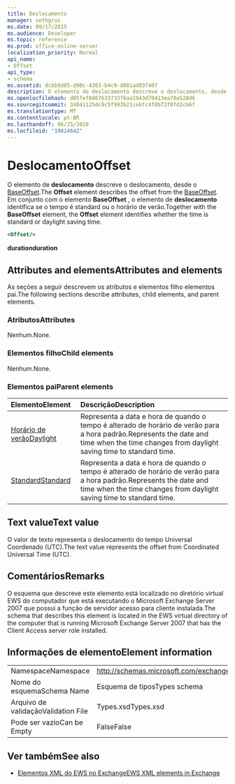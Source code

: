 ```yaml
---
title: Deslocamento
manager: sethgros
ms.date: 09/17/2015
ms.audience: Developer
ms.topic: reference
ms.prod: office-online-server
localization_priority: Normal
api_name:
- Offset
api_type:
- schema
ms.assetid: dcbb9d85-d90c-4363-b4c9-d081ad03f407
description: O elemento de deslocamento descreve o deslocamento, desde o BaseOffset. Em conjunto com o elemento BaseOffset, o elemento de deslocamento identifica se o tempo é standard ou o horário de verão.
ms.openlocfilehash: d85fef0d67633733f6aa1943d70413ea70a528d6
ms.sourcegitcommit: 34041125dc8c5f993b21cebfc4f8b72f0fd2cb6f
ms.translationtype: MT
ms.contentlocale: pt-BR
ms.lasthandoff: 06/25/2018
ms.locfileid: "19824642"
---
```

# <a name="offset"></a><span data-ttu-id="6f8d5-104">Deslocamento</span><span class="sxs-lookup"><span data-stu-id="6f8d5-104">Offset</span></span>

<span data-ttu-id="6f8d5-105">O elemento de **deslocamento** descreve o deslocamento, desde o [BaseOffset](baseoffset.md).</span><span class="sxs-lookup"><span data-stu-id="6f8d5-105">The **Offset** element describes the offset from the [BaseOffset](baseoffset.md).</span></span> <span data-ttu-id="6f8d5-106">Em conjunto com o elemento **BaseOffset** , o elemento de **deslocamento** identifica se o tempo é standard ou o horário de verão.</span><span class="sxs-lookup"><span data-stu-id="6f8d5-106">Together with the **BaseOffset** element, the **Offset** element identifies whether the time is standard or daylight saving time.</span></span> 
  
```xml
<Offset/>
```

 <span data-ttu-id="6f8d5-107">**duration**</span><span class="sxs-lookup"><span data-stu-id="6f8d5-107">**duration**</span></span>
## <a name="attributes-and-elements"></a><span data-ttu-id="6f8d5-108">Attributes and elements</span><span class="sxs-lookup"><span data-stu-id="6f8d5-108">Attributes and elements</span></span>

<span data-ttu-id="6f8d5-109">As seções a seguir descrevem os atributos e elementos filho elementos pai.</span><span class="sxs-lookup"><span data-stu-id="6f8d5-109">The following sections describe attributes, child elements, and parent elements.</span></span>
  
### <a name="attributes"></a><span data-ttu-id="6f8d5-110">Atributos</span><span class="sxs-lookup"><span data-stu-id="6f8d5-110">Attributes</span></span>

<span data-ttu-id="6f8d5-111">Nenhum.</span><span class="sxs-lookup"><span data-stu-id="6f8d5-111">None.</span></span>
  
### <a name="child-elements"></a><span data-ttu-id="6f8d5-112">Elementos filho</span><span class="sxs-lookup"><span data-stu-id="6f8d5-112">Child elements</span></span>

<span data-ttu-id="6f8d5-113">Nenhum.</span><span class="sxs-lookup"><span data-stu-id="6f8d5-113">None.</span></span>
  
### <a name="parent-elements"></a><span data-ttu-id="6f8d5-114">Elementos pai</span><span class="sxs-lookup"><span data-stu-id="6f8d5-114">Parent elements</span></span>

|<span data-ttu-id="6f8d5-115">**Elemento**</span><span class="sxs-lookup"><span data-stu-id="6f8d5-115">**Element**</span></span>|<span data-ttu-id="6f8d5-116">**Descrição**</span><span class="sxs-lookup"><span data-stu-id="6f8d5-116">**Description**</span></span>|
|:-----|:-----|
|[<span data-ttu-id="6f8d5-117">Horário de verão</span><span class="sxs-lookup"><span data-stu-id="6f8d5-117">Daylight</span></span>](daylight.md) <br/> |<span data-ttu-id="6f8d5-118">Representa a data e hora de quando o tempo é alterado de horário de verão para a hora padrão.</span><span class="sxs-lookup"><span data-stu-id="6f8d5-118">Represents the date and time when the time changes from daylight saving time to standard time.</span></span>  <br/> |
|[<span data-ttu-id="6f8d5-119">Standard</span><span class="sxs-lookup"><span data-stu-id="6f8d5-119">Standard</span></span>](standard.md) <br/> |<span data-ttu-id="6f8d5-120">Representa a data e hora de quando o tempo é alterado de horário de verão para a hora padrão.</span><span class="sxs-lookup"><span data-stu-id="6f8d5-120">Represents the date and time when the time changes from daylight saving time to standard time.</span></span>  <br/> |
   
## <a name="text-value"></a><span data-ttu-id="6f8d5-121">Text value</span><span class="sxs-lookup"><span data-stu-id="6f8d5-121">Text value</span></span>

<span data-ttu-id="6f8d5-122">O valor de texto representa o deslocamento do tempo Universal Coordenado (UTC).</span><span class="sxs-lookup"><span data-stu-id="6f8d5-122">The text value represents the offset from Coordinated Universal Time (UTC).</span></span>
  
## <a name="remarks"></a><span data-ttu-id="6f8d5-123">Comentários</span><span class="sxs-lookup"><span data-stu-id="6f8d5-123">Remarks</span></span>

<span data-ttu-id="6f8d5-124">O esquema que descreve este elemento está localizado no diretório virtual EWS do computador que está executando o Microsoft Exchange Server 2007 que possui a função de servidor acesso para cliente instalada.</span><span class="sxs-lookup"><span data-stu-id="6f8d5-124">The schema that describes this element is located in the EWS virtual directory of the computer that is running Microsoft Exchange Server 2007 that has the Client Access server role installed.</span></span>
  
## <a name="element-information"></a><span data-ttu-id="6f8d5-125">Informações de elemento</span><span class="sxs-lookup"><span data-stu-id="6f8d5-125">Element information</span></span>

|||
|:-----|:-----|
|<span data-ttu-id="6f8d5-126">Namespace</span><span class="sxs-lookup"><span data-stu-id="6f8d5-126">Namespace</span></span>  <br/> |http://schemas.microsoft.com/exchange/services/2006/types  <br/> |
|<span data-ttu-id="6f8d5-127">Nome do esquema</span><span class="sxs-lookup"><span data-stu-id="6f8d5-127">Schema Name</span></span>  <br/> |<span data-ttu-id="6f8d5-128">Esquema de tipos</span><span class="sxs-lookup"><span data-stu-id="6f8d5-128">Types schema</span></span>  <br/> |
|<span data-ttu-id="6f8d5-129">Arquivo de validação</span><span class="sxs-lookup"><span data-stu-id="6f8d5-129">Validation File</span></span>  <br/> |<span data-ttu-id="6f8d5-130">Types.xsd</span><span class="sxs-lookup"><span data-stu-id="6f8d5-130">Types.xsd</span></span>  <br/> |
|<span data-ttu-id="6f8d5-131">Pode ser vazio</span><span class="sxs-lookup"><span data-stu-id="6f8d5-131">Can be Empty</span></span>  <br/> |<span data-ttu-id="6f8d5-132">False</span><span class="sxs-lookup"><span data-stu-id="6f8d5-132">False</span></span>  <br/> |
   
## <a name="see-also"></a><span data-ttu-id="6f8d5-133">Ver também</span><span class="sxs-lookup"><span data-stu-id="6f8d5-133">See also</span></span>



- [<span data-ttu-id="6f8d5-134">Elementos XML do EWS no Exchange</span><span class="sxs-lookup"><span data-stu-id="6f8d5-134">EWS XML elements in Exchange</span></span>](ews-xml-elements-in-exchange.md)

